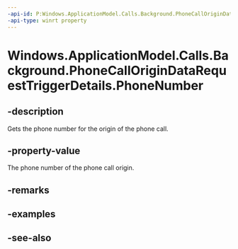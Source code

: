 ----api-id: P:Windows.ApplicationModel.Calls.Background.PhoneCallOriginDataRequestTriggerDetails.PhoneNumber
-api-type: winrt property
---<!-- Property syntaxpublic string PhoneNumber { get; }--># Windows.ApplicationModel.Calls.Background.PhoneCallOriginDataRequestTriggerDetails.PhoneNumber## -descriptionGets the phone number for the origin of the phone call.## -property-valueThe phone number of the phone call origin.## -remarks## -examples## -see-also
